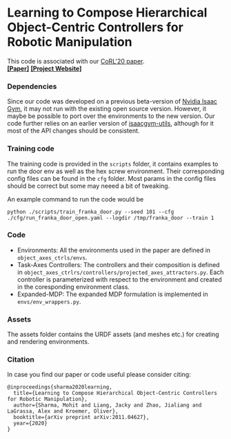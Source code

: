 # Learning to Compose Hierarchical Object-Centric Controllers for Robotic Manipulation


This code is associated with our [CoRL'20 paper]().  
**[[Paper]](https://arxiv.org/abs/2011.04627)**&nbsp;**[[Project Website]](https://sites.google.com/view/compositional-object-control/home)**


### Dependencies

Since our code was developed on a previous beta-version of [Nvidia Isaac Gym](https://developer.nvidia.com/isaac-gym), it may not run with the existing open source version. However, it maybe be possible to port over the environments to the new version. 
Our code further relies on an earlier version of [isaacgym-utils](https://github.com/iamlab-cmu/isaacgym-utils), although for it most of the API changes should be consistent.


### Training code

The training code is provided in the `scripts` folder, it contains examples to run the door env as well as the hex screw environment. Their corresponding config files can be found in the `cfg` folder. Most params in the config files should be correct but some may neeed a bit of tweaking. 

An example command to run the code would be 
```
python ./scripts/train_franka_door.py --seed 101 --cfg ./cfg/run_franka_door_open.yaml --logdir /tmp/franka_door --train 1
```

### Code

- Environments: All the environments used in the paper are defined in `object_axes_ctrls/envs`. 
- Task-Axes Controllers: The controllers and their composition is defined in `object_axes_ctrlrs/controllers/projected_axes_attractors.py`. Each controller is parameterized with respect to the environment and created in the coresponding environment class. 
- Expanded-MDP: The expanded MDP formulation is implemented in `envs/env_wrappers.py`.


### Assets 

The assets folder contains the URDF assets (and meshes etc.) for creating and rendering environments.

### Citation

In case you find our paper or code useful please consider citing:
```
@inproceedings{sharma2020learning,
  title={Learning to Compose Hierarchical Object-Centric Controllers for Robotic Manipulation},
  author={Sharma, Mohit and Liang, Jacky and Zhao, Jialiang and LaGrassa, Alex and Kroemer, Oliver},
  booktitle={arXiv preprint arXiv:2011.04627},
  year={2020}
}
```
